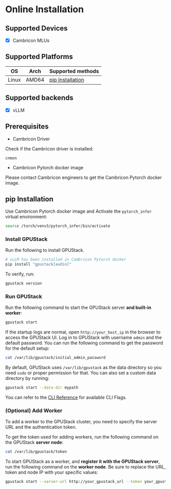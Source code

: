 # Online Installation

## Supported Devices

- [x] Cambricon MLUs

## Supported Platforms

| OS    | Arch  | Supported methods                     |
| ----- | ----- | ------------------------------------- |
| Linux | AMD64 | [pip Installation](#pip-installation) |

## Supported backends

- [x] vLLM

## Prerequisites

- Cambricon Driver

Check if the Cambricon driver is installed:

```bash
cnmon
```

- Cambricon Pytorch docker image

Please contact Cambricon engineers to get the Cambricon Pytorch docker image.

<a id="pip-installation"></a>

## pip Installation

Use Cambricon Pytorch docker image and Activate the `pytorch_infer` virtual environment:

```bash
source /torch/venv3/pytorch_infer/bin/activate
```

### Install GPUStack

Run the following to install GPUStack.

```bash
# vLLM has been installed in Cambricon Pytorch docker
pip install "gpustack[audio]"
```

To verify, run:

```bash
gpustack version
```

### Run GPUStack

Run the following command to start the GPUStack server **and built-in worker**:

```bash
gpustack start
```

If the startup logs are normal, open `http://your_host_ip` in the browser to access the GPUStack UI. Log in to GPUStack with username `admin` and the default password. You can run the following command to get the password for the default setup:

```bash
cat /var/lib/gpustack/initial_admin_password
```

By default, GPUStack uses `/var/lib/gpustack` as the data directory so you need `sudo` or proper permission for that. You can also set a custom data directory by running:

```bash
gpustack start --data-dir mypath
```

You can refer to the [CLI Reference](../../cli-reference/start.md) for available CLI Flags.

### (Optional) Add Worker

To add a worker to the GPUStack cluster, you need to specify the server URL and the authentication token.

To get the token used for adding workers, run the following command on the GPUStack **server node**:

```bash
cat /var/lib/gpustack/token
```

To start GPUStack as a worker, and **register it with the GPUStack server**, run the following command on the **worker node**. Be sure to replace the URL, token and node IP with your specific values:

```bash
gpustack start --server-url http://your_gpustack_url --token your_gpustack_token --worker-ip your_worker_host_ip
```
